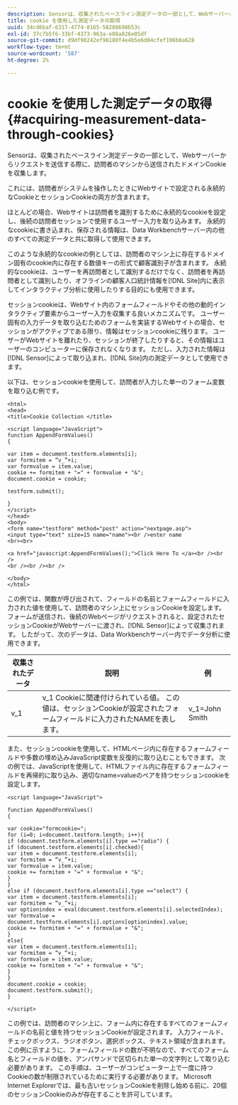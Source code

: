 ```yaml
---
description: Sensorは、収集されたベースライン測定データの一部として、Webサーバーからリクエストを送信する際に、訪問者のマシンから送信されたドメインCookieを収集します。
title: cookie を使用した測定データの取得
uuid: 34cd6baf-6317-4774-8165-58208698b53c
exl-id: 37c7b5f6-33bf-4373-963a-e08a826e05df
source-git-commit: d9df90242ef96188f4e4b5e6d04cfef196b0a628
workflow-type: tm+mt
source-wordcount: '587'
ht-degree: 2%

---
```


# cookie を使用した測定データの取得{#acquiring-measurement-data-through-cookies}

Sensorは、収集されたベースライン測定データの一部として、Webサーバーからリクエストを送信する際に、訪問者のマシンから送信されたドメインCookieを収集します。

これには、訪問者がシステムを操作したときにWebサイトで設定される永続的なCookieとセッションCookieの両方が含まれます。

ほとんどの場合、Webサイトは訪問者を識別するために永続的なcookieを設定し、後続の訪問者セッションで使用するユーザー入力を取り込みます。 永続的なcookieに書き込まれ、保存される情報は、Data Workbenchサーバー内の他のすべての測定データと共に取得して使用できます。

このような永続的なcookieの例としては、訪問者のマシン上に存在するドメイン固有のcookie内に存在する数値キーの形式で顧客識別子が含まれます。 永続的なcookieは、ユーザーを再訪問者として識別するだけでなく、訪問者を再訪問者として識別したり、オフラインの顧客人口統計情報を[!DNL Site]内に表示してインタラクティブ分析に使用したりする目的にも使用できます。

セッションcookieは、Webサイト内のフォームフィールドやその他の動的インタラクティブ要素からユーザー入力を収集する良いメカニズムです。 ユーザー固有の入力データを取り込むためのフォームを実装するWebサイトの場合、セッションがアクティブである限り、情報はセッションcookieに残ります。 ユーザーがWebサイトを離れたり、セッションが終了したりすると、その情報はユーザーのコンピューターに保存されなくなります。 ただし、入力された情報は[!DNL Sensor]によって取り込まれ、[!DNL Site]内の測定データとして使用できます。

以下は、セッションcookieを使用して、訪問者が入力した単一のフォーム変数を取り込む例です。

```
<html> 
<head> 
<title>Cookie Collection </title> 
 
<script language="JavaScript"> 
function AppendFormValues() 
{ 
 
var item = document.testform.elements[i]; 
var formitem = “v_”+i; 
var formvalue = item.value; 
cookie += formitem + "=" + formvalue + "&"; 
document.cookie = cookie; 
 
testform.submit(); 
 
} 
</script> 
</head> 
<body> 
<form name="testform" method="post" action="nextpage.asp"> 
<input type="text" size=15 name="name"><br />enter name 
<br><br> 
 
<a href="javascript:AppendFormValues();">Click Here To </a><br /><br /> 
<br /><br /><br /> 
 
</body> 
</html> 
```

この例では、関数が呼び出されて、フィールドの名前とフォームフィールドに入力された値を使用して、訪問者のマシン上にセッションCookieを設定します。 フォームが送信され、後続のWebページがリクエストされると、設定されたセッションCookieがWebサーバーに渡され、[!DNL Sensor]によって収集されます。 したがって、次のデータは、Data Workbenchサーバー内でデータ分析に使用できます。

| 収集されたデータ | 説明 | 例 |
|---|---|---|
| v_1 | v_1 Cookieに関連付けられている値。 この値は、セッションCookieが設定されたフォームフィールドに入力されたNAMEを表します。 | v_1=John Smith |

また、セッションcookieを使用して、HTMLページ内に存在するフォームフィールドや多数の埋め込みJavaScript変数を反復的に取り込むこともできます。 次の例では、JavaScriptを使用して、HTMLファイル内に存在するフォームフィールドを再帰的に取り込み、適切なname=valueのペアを持つセッションcookieを設定します。

```
<script language="JavaScript"> 
 
function AppendFormValues() 
{ 
 
var cookie="formcookie="; 
for (i=0; i<document.testform.length; i++){ 
if (document.testform.elements[i].type =="radio") {            
if (document.testform.elements[i].checked){ 
var item = document.testform.elements[i]; 
var formitem = “v_”+i; 
var formvalue = item.value; 
cookie += formitem + "=" + formvalue + "&"; 
} 
} 
else if (document.testform.elements[i].type =="select") { 
var item = document.testform.elements[i]; 
var formitem = “v_”+i; 
var optionindex = eval(document.testform.elements[i].selectedIndex); 
var formvalue = document.testform.elements[i].options[optionindex].value;             
cookie += formitem + "=" + formvalue + "&"; 
} 
else{ 
var item = document.testform.elements[i]; 
var formitem = “v_”+i; 
var formvalue = item.value; 
cookie += formitem + "=" + formvalue + "&"; 
} 
} 
document.cookie = cookie; 
document.testform.submit(); 
} 
 
</script>
```

この例では、訪問者のマシン上に、フォーム内に存在するすべてのフォームフィールドの名前と値を持つセッションCookieが設定されます。 入力フィールド、チェックボックス、ラジオボタン、選択ボックス、テキスト領域が含まれます。 この例に示すように、フォームフィールドの数が不明なので、すべてのフォーム名とフィールドの値を、アンパサンドで区切られた単一の文字列として取り込む必要があります。 この手順は、ユーザーがコンピューター上で一度に持つCookieの数が制限されているために実行する必要があります。 Microsoft Internet Explorerでは、最も古いセッションCookieを削除し始める前に、20個のセッションCookieのみが存在することを許可しています。

